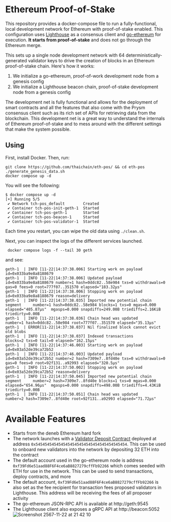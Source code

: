 # Ethereum Proof-of-Stake 

This repository provides a docker-compose file to run a fully-functional, local development network for Ethereum with proof-of-stake enabled. This configuration uses [Lighthouse](https://github.com/sigp/lighthouse) as a consensus client and [go-ethereum](https://github.com/ethereum/go-ethereum) for execution. **It starts from proof-of-stake** and does not go through the Ethereum merge.

This sets up a single node development network with 64 deterministically-generated validator keys to drive the creation of blocks in an Ethereum proof-of-stake chain. Here's how it works:

1. We initialize a go-ethereum, proof-of-work development node from a genesis config
2. We initialize a Lighthouse beacon chain, proof-of-stake development node from a genesis config

The development net is fully functional and allows for the deployment of smart contracts and all the features that also come with the Prysm consensus client such as its rich set of APIs for retrieving data from the blockchain. This development net is a great way to understand the internals of Ethereum proof-of-stake and to mess around with the different settings that make the system possible.

## Using

First, install Docker. Then, run:

```
git clone https://github.com/thaichain/eth-pos/ && cd eth-pos
./generate_genesis_data.sh
docker compose up -d
```

You will see the following:

```
$ docker compose up -d
[+] Running 5/5
 ✔ Network tch-pos_default        Created 
 ✔ Container tch-pos-init-geth-1  Started 
 ✔ Container tch-pos-geth-1       Started 
 ✔ Container tch-pos-beacon-1     Started 
 ✔ Container tch-pos-validator-1  Started 

```

Each time you restart, you can wipe the old data using `./clean.sh`.

Next, you can inspect the logs of the different services launched. 

```
 docker compose logs -f --tail 30 geth
```

and see:

```
geth-1  | INFO [11-22|14:37:38.006] Starting work on payload                 id=0x033ba9e8a8188679
geth-1  | INFO [11-22|14:37:38.006] Updated payload                          id=0x033ba9e8a8188679 number=1 hash=0ddc82..58e984 txs=0 withdrawals=0 gas=0 fees=0 root=777f07..351570 elapsed="183.32µs"
geth-1  | INFO [11-22|14:37:38.006] Stopping work on payload                 id=0x033ba9e8a8188679 reason=delivery
geth-1  | INFO [11-22|14:37:38.035] Imported new potential chain segment     number=1 hash=0ddc82..58e984 blocks=1 txs=0 mgas=0.000 elapsed="405.87µs"  mgasps=0.000 snapdiffs=249.00B triediffs=2.16KiB triedirty=0.00B
geth-1  | INFO [11-22|14:37:38.036] Chain head was updated                   number=1 hash=0ddc82..58e984 root=777f07..351570 elapsed="35.13µs"
geth-1  | ERROR[11-22|14:37:38.037] Nil finalized block cannot evict old blobs
geth-1  | INFO [11-22|14:37:38.037] Indexed transactions                     blocks=2 txs=0 tail=0 elapsed="162.15µs"
geth-1  | INFO [11-22|14:37:46.003] Starting work on payload                 id=0x03a52de39ca72b52
geth-1  | INFO [11-22|14:37:46.003] Updated payload                          id=0x03a52de39ca72b52 number=2 hash=7309e7..8fd40e txs=0 withdrawals=0 gas=0 fees=0 root=92f131..a92993 elapsed="320.5µs"
geth-1  | INFO [11-22|14:37:50.002] Stopping work on payload                 id=0x03a52de39ca72b52 reason=delivery
geth-1  | INFO [11-22|14:37:50.045] Imported new potential chain segment     number=2 hash=7309e7..8fd40e blocks=1 txs=0 mgas=0.000 elapsed="654.96µs"  mgasps=0.000 snapdiffs=498.00B triediffs=4.43KiB triedirty=0.00B
geth-1  | INFO [11-22|14:37:50.051] Chain head was updated                   number=2 hash=7309e7..8fd40e root=92f131..a92993 elapsed="71.72µs"
```

# Available Features

- Starts from the deneb Ethereum hard fork
- The network launches with a [Validator Deposit Contract](https://github.com/ethereum/consensus-specs/blob/dev/solidity_deposit_contract/deposit_contract.sol) deployed at address `0x5454545454545454545454545454545454545454`. This can be used to onboard new validators into the network by depositing 32 ETH into the contract
- The default account used in the go-ethereum node is address `0xf39Fd6e51aad88F6F4ce6aB8827279cffFb92266` which comes seeded with ETH for use in the network. This can be used to send transactions, deploy contracts, and more
- The default account, `0xf39Fd6e51aad88F6F4ce6aB8827279cffFb92266` is also set as the fee recipient for transaction fees proposed validators in Lighthouse. This address will be receiving the fees of all proposer activity
- The go-ethereum JSON-RPC API is available at http://geth:9545
- The Lighthouse client also exposes a gRPC API at http://beacon:5052
![Screenshot 2567-11-22 at 21 42 10](https://github.com/user-attachments/assets/46dd4a21-d51d-4c62-87e9-88e22cac1b77)


